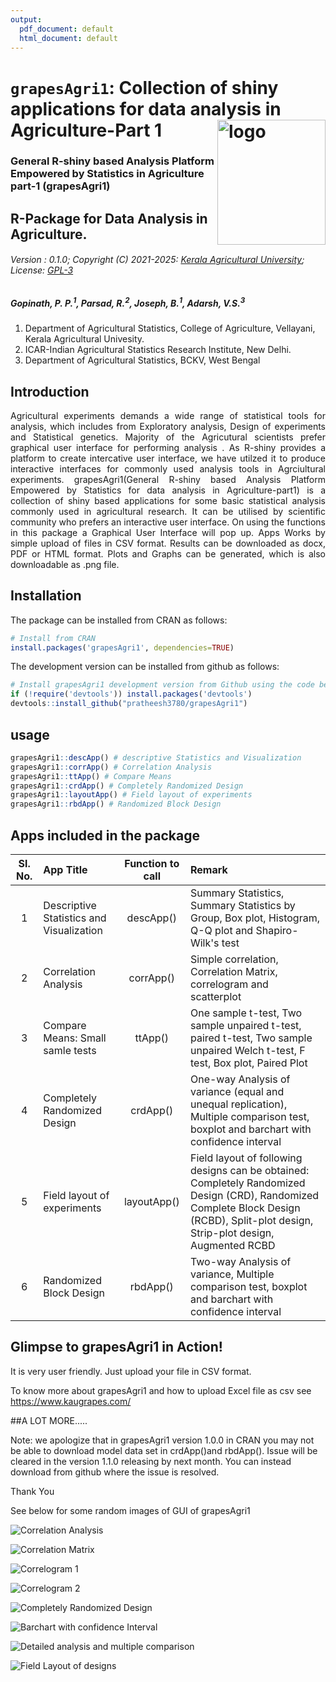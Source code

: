 ```yaml
---
output:
  pdf_document: default
  html_document: default
---
```

# `grapesAgri1`: Collection of shiny applications for data analysis in Agriculture-Part 1 <img src="man/figures/logo.PNG" align="right" alt="logo" width="173" height = "200" style = "border: none; float: right;">
### General R-shiny based Analysis Platform Empowered by Statistics in Agriculture part-1 (grapesAgri1)
## R-Package for Data Analysis in Agriculture.
###### Version : 0.1.0; Copyright (C) 2021-2025: [Kerala Agricultural University](http://www.kau.in/); License: [GPL-3](https://www.r-project.org/Licenses/) 
##### *Gopinath, P. P.<sup>1</sup>, Parsad, R.<sup>2</sup>, Joseph, B.<sup>1</sup>, Adarsh, V.S.<sup>3</sup>*

1.  Department of Agricultural Statistics, College of Agriculture, Vellayani, Kerala Agricultural Univesity.
2.  ICAR-Indian Agricultural Statistics Research Institute,
    New Delhi.
3.  Department of Agricultural Statistics, BCKV, West Bengal

## Introduction
<div align="justify">Agricultural experiments demands a wide range of statistical tools for analysis, which includes from Exploratory analysis, Design of experiments and Statistical genetics. Majority of the Agricutural scientists prefer graphical user interface for performing analysis . As R-shiny provides a platform to create intercative user interface, we have utilzed it to produce interactive interfaces for commonly used analysis tools in Agrciultural experiments. grapesAgri1(General R-shiny based Analysis Platform Empowered by Statistics for data analysis in Agriculture-part1) is a collection of shiny based applications for some basic statistical analysis commonly used in agricultural research. It can be utilised by scientific community who prefers an interactive user interface. On using the functions in this package a Graphical User Interface will pop up. Apps Works by simple upload of files in CSV format. Results can be downloaded as docx, PDF or HTML format. Plots and Graphs can be generated, which is also downloadable as .png file.</div>

## Installation
The package can be installed from CRAN as follows:

``` r
# Install from CRAN
install.packages('grapesAgri1', dependencies=TRUE)
```

The development version can be installed from github as follows:

``` r
# Install grapesAgri1 development version from Github using the code below:
if (!require('devtools')) install.packages('devtools')
devtools::install_github("pratheesh3780/grapesAgri1")
```

## usage
```r
grapesAgri1::descApp() # descriptive Statistics and Visualization 
grapesAgri1::corrApp() # Correlation Analysis
grapesAgri1::ttApp() # Compare Means
grapesAgri1::crdApp() # Completely Randomized Design
grapesAgri1::layoutApp() # Field layout of experiments
grapesAgri1::rbdApp() # Randomized Block Design 
```
## Apps included in the package

|Sl. No.| App Title | Function to call |Remark |
|:-----:| :----------- | :-----------:|:----------------|
|1|Descriptive Statistics and Visualization   | descApp()      |Summary Statistics, Summary Statistics by Group, Box plot, Histogram, Q-Q plot and Shapiro-Wilk's test|
|2|Correlation Analysis   | corrApp()      | Simple correlation, Correlation Matrix, correlogram and scatterplot|
|3|Compare Means: Small samle tests  | ttApp()      | One sample t-test, Two sample unpaired t-test, paired t-test, Two sample unpaired Welch t-test, F test, Box plot, Paired Plot|
|4|Completely Randomized Design  | crdApp()      |One-way Analysis of variance (equal and unequal replication), Multiple comparison test, boxplot and barchart with confidence interval|
|5|Field layout of experiments | layoutApp()      |Field layout of following designs can be obtained: Completely Randomized Design (CRD), Randomized Complete Block Design (RCBD), Split-plot design, Strip-plot design, Augmented RCBD|
|6|Randomized Block Design  | rbdApp()      |Two-way Analysis of variance, Multiple comparison test, boxplot and barchart with confidence interval|

## Glimpse to grapesAgri1 in Action!
It is very user friendly. Just upload your file in CSV format.

To know more about grapesAgri1 and how to upload Excel file as csv see https://www.kaugrapes.com/

##A LOT MORE.....

Note: we apologize that in grapesAgri1 version 1.0.0 in CRAN you may not be able to download model data set in crdApp()and rbdApp(). Issue will be cleared in the version 1.1.0 releasing by next month. You can instead download from github where the issue is resolved. 

Thank You

See below for some random images of GUI of grapesAgri1

![Correlation Analysis](man/figures/corr.PNG) 

![Correlation Matrix](man/figures/corr2.PNG)

![Correlogram 1 ](man/figures/corr3.PNG)  

![Correlogram 2](man/figures/corr4.PNG)

![Completely Randomized Design ](man/figures/crd.PNG)

![ Barchart with confidence Interval](man/figures/plot.PNG)

![Detailed analysis and multiple comparison](man/figures/results.PNG)

![Field Layout of designs](man/figures/layout.PNG)



